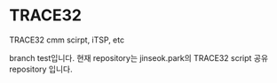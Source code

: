 # TRACE32
TRACE32 cmm scirpt, iTSP, etc

branch test입니다. 현재 repository는 jinseok.park의 TRACE32 script 공유 repository 입니다.

